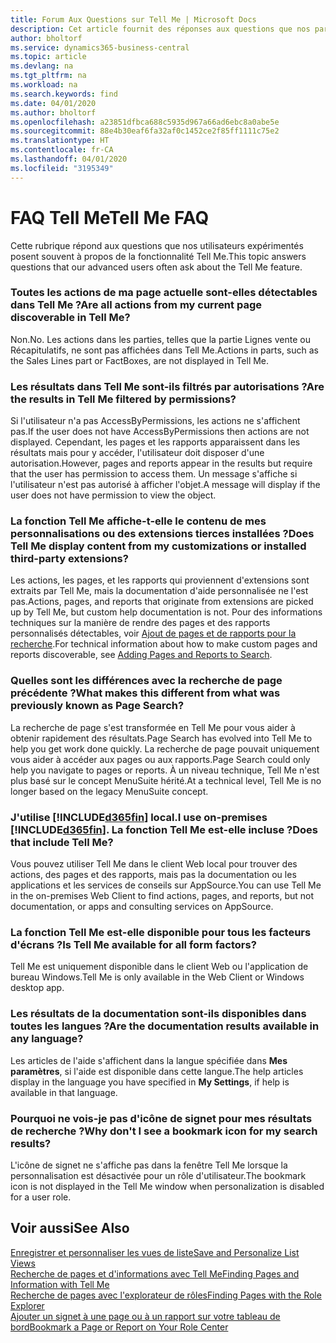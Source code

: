 ```yaml
---
title: Forum Aux Questions sur Tell Me | Microsoft Docs
description: Cet article fournit des réponses aux questions que nos partenaires et clients posent souvent sur Tell Me.
author: bholtorf
ms.service: dynamics365-business-central
ms.topic: article
ms.devlang: na
ms.tgt_pltfrm: na
ms.workload: na
ms.search.keywords: find
ms.date: 04/01/2020
ms.author: bholtorf
ms.openlocfilehash: a23851dfbca688c5935d967a66ad6ebc8a0abe5e
ms.sourcegitcommit: 88e4b30eaf6fa32af0c1452ce2f85ff1111c75e2
ms.translationtype: HT
ms.contentlocale: fr-CA
ms.lasthandoff: 04/01/2020
ms.locfileid: "3195349"
---
```

# <a name="tell-me-faq"></a><span data-ttu-id="5b051-103">FAQ Tell Me</span><span class="sxs-lookup"><span data-stu-id="5b051-103">Tell Me FAQ</span></span>
<span data-ttu-id="5b051-104">Cette rubrique répond aux questions que nos utilisateurs expérimentés posent souvent à propos de la fonctionnalité Tell Me.</span><span class="sxs-lookup"><span data-stu-id="5b051-104">This topic answers questions that our advanced users often ask about the Tell Me feature.</span></span>

### <a name="are-all-actions-from-my-current-page-discoverable-in-tell-me"></a><span data-ttu-id="5b051-105">Toutes les actions de ma page actuelle sont-elles détectables dans Tell Me ?</span><span class="sxs-lookup"><span data-stu-id="5b051-105">Are all actions from my current page discoverable in Tell Me?</span></span>
<span data-ttu-id="5b051-106">Non.</span><span class="sxs-lookup"><span data-stu-id="5b051-106">No.</span></span> <span data-ttu-id="5b051-107">Les actions dans les parties, telles que la partie Lignes vente ou Récapitulatifs, ne sont pas affichées dans Tell Me.</span><span class="sxs-lookup"><span data-stu-id="5b051-107">Actions in parts, such as the Sales Lines part or FactBoxes, are not displayed in Tell Me.</span></span>

### <a name="are-the-results-in-tell-me-filtered-by-permissions"></a><span data-ttu-id="5b051-108">Les résultats dans Tell Me sont-ils filtrés par autorisations ?</span><span class="sxs-lookup"><span data-stu-id="5b051-108">Are the results in Tell Me filtered by permissions?</span></span>
<span data-ttu-id="5b051-109">Si l'utilisateur n'a pas AccessByPermissions, les actions ne s'affichent pas.</span><span class="sxs-lookup"><span data-stu-id="5b051-109">If the user does not have AccessByPermissions then actions are not displayed.</span></span> <span data-ttu-id="5b051-110">Cependant, les pages et les rapports apparaissent dans les résultats mais pour y accéder, l'utilisateur doit disposer d'une autorisation.</span><span class="sxs-lookup"><span data-stu-id="5b051-110">However, pages and reports appear in the results but require that the user has permission to access them.</span></span> <span data-ttu-id="5b051-111">Un message s'affiche si l'utilisateur n'est pas autorisé à afficher l'objet.</span><span class="sxs-lookup"><span data-stu-id="5b051-111">A message will display if the user does not have permission to view the object.</span></span>

### <a name="does-tell-me-display-content-from-my-customizations-or-installed-third-party-extensions"></a><span data-ttu-id="5b051-112">La fonction Tell Me affiche-t-elle le contenu de mes personnalisations ou des extensions tierces installées ?</span><span class="sxs-lookup"><span data-stu-id="5b051-112">Does Tell Me display content from my customizations or installed third-party extensions?</span></span>
<span data-ttu-id="5b051-113">Les actions, les pages, et les rapports qui proviennent d'extensions sont extraits par Tell Me, mais la documentation d'aide personnalisée ne l'est pas.</span><span class="sxs-lookup"><span data-stu-id="5b051-113">Actions, pages, and reports that originate from extensions are picked up by Tell Me, but custom help documentation is not.</span></span> <span data-ttu-id="5b051-114">Pour des informations techniques sur la manière de rendre des pages et des rapports personnalisés détectables, voir [Ajout de pages et de rapports pour la recherche](/dynamics365/business-central/dev-itpro/developer/devenv-al-menusuite-functionality).</span><span class="sxs-lookup"><span data-stu-id="5b051-114">For technical information about how to make custom pages and reports discoverable, see [Adding Pages and Reports to Search](/dynamics365/business-central/dev-itpro/developer/devenv-al-menusuite-functionality).</span></span>

### <a name="what-makes-this-different-from-what-was-previously-known-as-page-search"></a><span data-ttu-id="5b051-115">Quelles sont les différences avec la recherche de page précédente ?</span><span class="sxs-lookup"><span data-stu-id="5b051-115">What makes this different from what was previously known as Page Search?</span></span>
<span data-ttu-id="5b051-116">La recherche de page s'est transformée en Tell Me pour vous aider à obtenir rapidement des résultats.</span><span class="sxs-lookup"><span data-stu-id="5b051-116">Page Search has evolved into Tell Me to help you get work done quickly.</span></span> <span data-ttu-id="5b051-117">La recherche de page pouvait uniquement vous aider à accéder aux pages ou aux rapports.</span><span class="sxs-lookup"><span data-stu-id="5b051-117">Page Search could only help you navigate to pages or reports.</span></span> <span data-ttu-id="5b051-118">À un niveau technique, Tell Me n'est plus basé sur le concept MenuSuite hérité.</span><span class="sxs-lookup"><span data-stu-id="5b051-118">At a technical level, Tell Me is no longer based on the legacy MenuSuite concept.</span></span>

### <a name="i-use-on-premises-d365fin-does-that-include-tell-me"></a><span data-ttu-id="5b051-119">J'utilise [!INCLUDE[d365fin](includes/d365fin_md.md)] local.</span><span class="sxs-lookup"><span data-stu-id="5b051-119">I use on-premises [!INCLUDE[d365fin](includes/d365fin_md.md)].</span></span> <span data-ttu-id="5b051-120">La fonction Tell Me est-elle incluse ?</span><span class="sxs-lookup"><span data-stu-id="5b051-120">Does that include Tell Me?</span></span>
<span data-ttu-id="5b051-121">Vous pouvez utiliser Tell Me dans le client Web local pour trouver des actions, des pages et des rapports, mais pas la documentation ou les applications et les services de conseils sur AppSource.</span><span class="sxs-lookup"><span data-stu-id="5b051-121">You can use Tell Me in the on-premises Web Client to find actions, pages, and reports, but not documentation, or apps and consulting services on AppSource.</span></span>

### <a name="is-tell-me-available-for-all-form-factors"></a><span data-ttu-id="5b051-122">La fonction Tell Me est-elle disponible pour tous les facteurs d'écrans ?</span><span class="sxs-lookup"><span data-stu-id="5b051-122">Is Tell Me available for all form factors?</span></span>
<span data-ttu-id="5b051-123">Tell Me est uniquement disponible dans le client Web ou l'application de bureau Windows.</span><span class="sxs-lookup"><span data-stu-id="5b051-123">Tell Me is only available in the Web Client or Windows desktop app.</span></span>

### <a name="are-the-documentation-results-available-in-any-language"></a><span data-ttu-id="5b051-124">Les résultats de la documentation sont-ils disponibles dans toutes les langues ?</span><span class="sxs-lookup"><span data-stu-id="5b051-124">Are the documentation results available in any language?</span></span>
<span data-ttu-id="5b051-125">Les articles de l'aide s'affichent dans la langue spécifiée dans **Mes paramètres**, si l'aide est disponible dans cette langue.</span><span class="sxs-lookup"><span data-stu-id="5b051-125">The help articles display in the language you have specified in **My Settings**, if help is available in that language.</span></span>

### <a name="why-dont-i-see-a-bookmark-icon-for-my-search-results"></a><span data-ttu-id="5b051-126">Pourquoi ne vois-je pas d'icône de signet pour mes résultats de recherche ?</span><span class="sxs-lookup"><span data-stu-id="5b051-126">Why don't I see a bookmark icon for my search results?</span></span>
<span data-ttu-id="5b051-127">L'icône de signet ne s'affiche pas dans la fenêtre Tell Me lorsque la personnalisation est désactivée pour un rôle d'utilisateur.</span><span class="sxs-lookup"><span data-stu-id="5b051-127">The bookmark icon is not displayed in the Tell Me window when personalization is disabled for a user role.</span></span>


## <a name="see-also"></a><span data-ttu-id="5b051-128">Voir aussi</span><span class="sxs-lookup"><span data-stu-id="5b051-128">See Also</span></span>  
[<span data-ttu-id="5b051-129">Enregistrer et personnaliser les vues de liste</span><span class="sxs-lookup"><span data-stu-id="5b051-129">Save and Personalize List Views</span></span>](ui-views.md)  
[<span data-ttu-id="5b051-130">Recherche de pages et d'informations avec Tell Me</span><span class="sxs-lookup"><span data-stu-id="5b051-130">Finding Pages and Information with Tell Me</span></span>](ui-search.md)  
[<span data-ttu-id="5b051-131">Recherche de pages avec l'explorateur de rôles</span><span class="sxs-lookup"><span data-stu-id="5b051-131">Finding Pages with the Role Explorer</span></span>](ui-role-explorer.md)  
[<span data-ttu-id="5b051-132">Ajouter un signet à une page ou à un rapport sur votre tableau de bord</span><span class="sxs-lookup"><span data-stu-id="5b051-132">Bookmark a Page or Report on Your Role Center</span></span>](ui-bookmarks.md)
